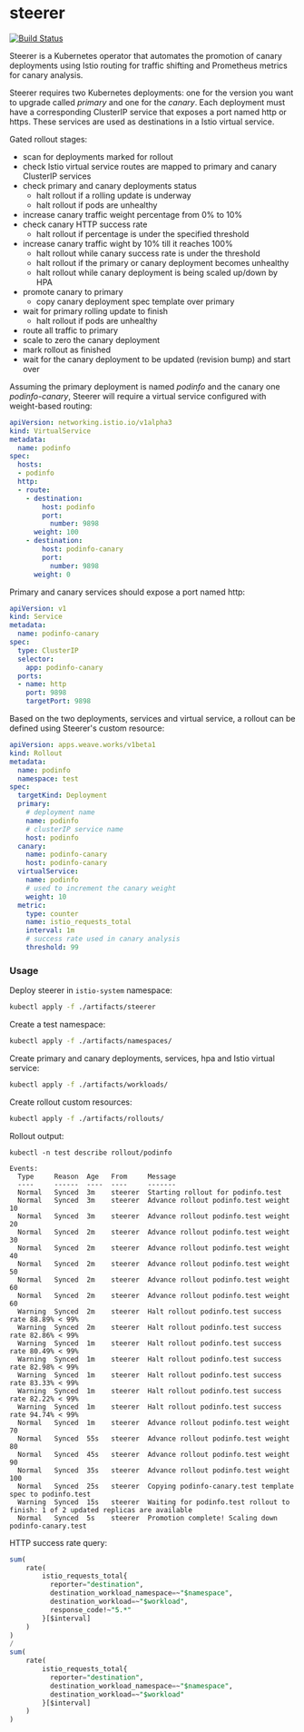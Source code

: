 # steerer

[![Build Status](https://travis-ci.org/stefanprodan/steerer.svg?branch=master)](https://travis-ci.org/stefanprodan/steerer)

Steerer is a Kubernetes operator that automates the promotion of canary deployments
using Istio routing for traffic shifting and Prometheus metrics for canary analysis.

Steerer requires two Kubernetes deployments: one for the version you want to upgrade called _primary_ and one for the _canary_.
Each deployment must have a corresponding ClusterIP service that exposes a port named http or https.
These services are used as destinations in a Istio virtual service.

Gated rollout stages:

* scan for deployments marked for rollout 
* check Istio virtual service routes are mapped to primary and canary ClusterIP services
* check primary and canary deployments status
    * halt rollout if a rolling update is underway
    * halt rollout if pods are unhealthy
* increase canary traffic weight percentage from 0% to 10%
* check canary HTTP success rate
    * halt rollout if percentage is under the specified threshold
* increase canary traffic wight by 10% till it reaches 100% 
    * halt rollout while canary success rate is under the threshold
    * halt rollout if the primary or canary deployment becomes unhealthy 
    * halt rollout while canary deployment is being scaled up/down by HPA
* promote canary to primary
    * copy canary deployment spec template over primary
* wait for primary rolling update to finish
    * halt rollout if pods are unhealthy
* route all traffic to primary
* scale to zero the canary deployment
* mark rollout as finished
* wait for the canary deployment to be updated (revision bump) and start over

Assuming the primary deployment is named _podinfo_ and the canary one _podinfo-canary_, Steerer will require 
a virtual service configured with weight-based routing:

```yaml
apiVersion: networking.istio.io/v1alpha3
kind: VirtualService
metadata:
  name: podinfo
spec:
  hosts:
  - podinfo
  http:
  - route:
    - destination:
        host: podinfo
        port:
          number: 9898
      weight: 100
    - destination:
        host: podinfo-canary
        port:
          number: 9898
      weight: 0
```

Primary and canary services should expose a port named http:

```yaml
apiVersion: v1
kind: Service
metadata:
  name: podinfo-canary
spec:
  type: ClusterIP
  selector:
    app: podinfo-canary
  ports:
  - name: http
    port: 9898
    targetPort: 9898
```

Based on the two deployments, services and virtual service, a rollout can be defined using Steerer's custom resource:

```yaml
apiVersion: apps.weave.works/v1beta1
kind: Rollout
metadata:
  name: podinfo
  namespace: test
spec:
  targetKind: Deployment
  primary:
    # deployment name
    name: podinfo
    # clusterIP service name
    host: podinfo
  canary:
    name: podinfo-canary
    host: podinfo-canary
  virtualService:
    name: podinfo
    # used to increment the canary weight
    weight: 10
  metric:
    type: counter
    name: istio_requests_total
    interval: 1m
    # success rate used in canary analysis
    threshold: 99
```

### Usage

Deploy steerer in `istio-system` namespace:

```bash
kubectl apply -f ./artifacts/steerer
```

Create a test namespace:

```bash
kubectl apply -f ./artifacts/namespaces/
```

Create primary and canary deployments, services, hpa and Istio virtual service:

```bash
kubectl apply -f ./artifacts/workloads/
```

Create rollout custom resources:

```bash
kubectl apply -f ./artifacts/rollouts/
```

Rollout output:

```
kubectl -n test describe rollout/podinfo

Events:
  Type     Reason  Age   From     Message
  ----     ------  ----  ----     -------
  Normal   Synced  3m    steerer  Starting rollout for podinfo.test
  Normal   Synced  3m    steerer  Advance rollout podinfo.test weight 10
  Normal   Synced  3m    steerer  Advance rollout podinfo.test weight 20
  Normal   Synced  2m    steerer  Advance rollout podinfo.test weight 30
  Normal   Synced  2m    steerer  Advance rollout podinfo.test weight 40
  Normal   Synced  2m    steerer  Advance rollout podinfo.test weight 50
  Normal   Synced  2m    steerer  Advance rollout podinfo.test weight 60
  Normal   Synced  2m    steerer  Advance rollout podinfo.test weight 60
  Warning  Synced  2m    steerer  Halt rollout podinfo.test success rate 88.89% < 99%
  Warning  Synced  2m    steerer  Halt rollout podinfo.test success rate 82.86% < 99%
  Warning  Synced  1m    steerer  Halt rollout podinfo.test success rate 80.49% < 99%
  Warning  Synced  1m    steerer  Halt rollout podinfo.test success rate 82.98% < 99%
  Warning  Synced  1m    steerer  Halt rollout podinfo.test success rate 83.33% < 99%
  Warning  Synced  1m    steerer  Halt rollout podinfo.test success rate 82.22% < 99%
  Warning  Synced  1m    steerer  Halt rollout podinfo.test success rate 94.74% < 99%
  Normal   Synced  1m    steerer  Advance rollout podinfo.test weight 70
  Normal   Synced  55s   steerer  Advance rollout podinfo.test weight 80
  Normal   Synced  45s   steerer  Advance rollout podinfo.test weight 90
  Normal   Synced  35s   steerer  Advance rollout podinfo.test weight 100
  Normal   Synced  25s   steerer  Copying podinfo-canary.test template spec to podinfo.test
  Warning  Synced  15s   steerer  Waiting for podinfo.test rollout to finish: 1 of 2 updated replicas are available
  Normal   Synced  5s    steerer  Promotion complete! Scaling down podinfo-canary.test
```

HTTP success rate query:

```sql
sum(
    rate(
        istio_requests_total{
          reporter="destination",
          destination_workload_namespace=~"$namespace",
          destination_workload=~"$workload",
          response_code!~"5.*"
        }[$interval]
    )
) 
/ 
sum(
    rate(
        istio_requests_total{
          reporter="destination",
          destination_workload_namespace=~"$namespace",
          destination_workload=~"$workload"
        }[$interval]
    )
)
```


